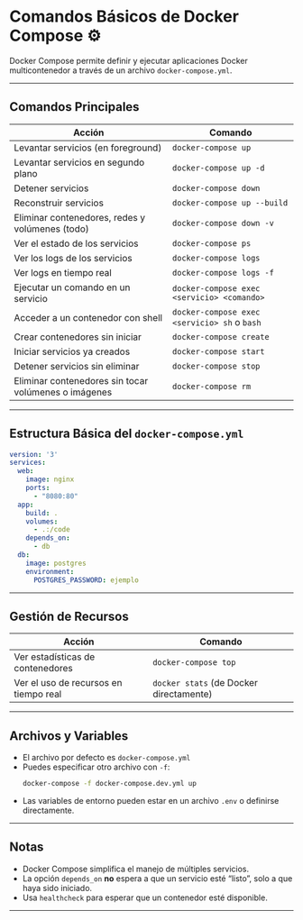 # Comandos Básicos de Docker Compose ⚙️

Docker Compose permite definir y ejecutar aplicaciones Docker multicontenedor a través de un archivo `docker-compose.yml`.

---

## Comandos Principales

| Acción | Comando |
|--------|---------|
| Levantar servicios (en foreground) | `docker-compose up` |
| Levantar servicios en segundo plano | `docker-compose up -d` |
| Detener servicios | `docker-compose down` |
| Reconstruir servicios | `docker-compose up --build` |
| Eliminar contenedores, redes y volúmenes (todo) | `docker-compose down -v` |
| Ver el estado de los servicios | `docker-compose ps` |
| Ver los logs de los servicios | `docker-compose logs` |
| Ver logs en tiempo real | `docker-compose logs -f` |
| Ejecutar un comando en un servicio | `docker-compose exec <servicio> <comando>` |
| Acceder a un contenedor con shell | `docker-compose exec <servicio> sh` o `bash` |
| Crear contenedores sin iniciar | `docker-compose create` |
| Iniciar servicios ya creados | `docker-compose start` |
| Detener servicios sin eliminar | `docker-compose stop` |
| Eliminar contenedores sin tocar volúmenes o imágenes | `docker-compose rm` |

---

## Estructura Básica del `docker-compose.yml`

```yaml
version: '3'
services:
  web:
    image: nginx
    ports:
      - "8080:80"
  app:
    build: .
    volumes:
      - .:/code
    depends_on:
      - db
  db:
    image: postgres
    environment:
      POSTGRES_PASSWORD: ejemplo
```

---

## Gestión de Recursos

| Acción | Comando |
|--------|---------|
| Ver estadísticas de contenedores | `docker-compose top` |
| Ver el uso de recursos en tiempo real | `docker stats` (de Docker directamente) |

---

## Archivos y Variables

- El archivo por defecto es `docker-compose.yml`
- Puedes especificar otro archivo con `-f`:
  ```bash
  docker-compose -f docker-compose.dev.yml up
  ```
- Las variables de entorno pueden estar en un archivo `.env` o definirse directamente.

---

## Notas

- Docker Compose simplifica el manejo de múltiples servicios.
- La opción `depends_on` **no** espera a que un servicio esté “listo”, solo a que haya sido iniciado.
- Usa `healthcheck` para esperar que un contenedor esté disponible.

---
